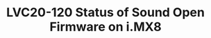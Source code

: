 ---
categories:
- lvc20
description: Sound Open Firmware is an open source audio DSP firmware and SDK that
  provides audio firmware infrastructure and development tools for developers and
  software integrators that are interested in audio or signal processing on DSPs.<br
  /> <br /> This presentation is about the status of enabling Sound Open Firmware
  on i.MX8 boards. This includes code for Application Processor which usually runs
  Linux kernel and code for DSP core which runs the firmware.<br /> <br /> First platform
  using Sound Open Firmware on ARM is NXP's i.MX8QXP.
image: /assets/images/featured-images/lvc20/LVC20-120.png
session_id: LVC20-120
session_room: Track 1 - IoT/Edge/Embedded
session_slot:
  end_time: 2020-09-22 15:25
  start_time: 2020-09-22 15:00
session_speakers:
- speaker_bio: Daniel works at NXP in Romania hacking on Linux kernel audio drivers
    for i.MX boards. He is a teaching assistant for Operating System Internals class
    at University POLITEHNICA in Bucharest and very passionate about helping newcomers
    to the Linux kernel world while being a mentor for the Google Summer of Code.
  speaker_company: NXP
  speaker_image: http://avatars.sched.co/a/da/9414036/avatar.jpg.320x320px.jpg?cee
  speaker_name: Daniel BALUTA
  speaker_position: Software Engineer at NXP
  speaker_role: speaker
session_track: Linux Kernel
tag: session
tags: Linux Kernel
title: LVC20-120 Status of Sound Open Firmware on i.MX8
---